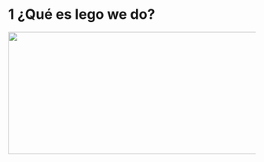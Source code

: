
# 1 ¿Qué es lego we do?
<img src="http://manager.ro-botica.com/uploads/items/ITEM_6472_FOTOPROD.png" width="940" height="250" />



